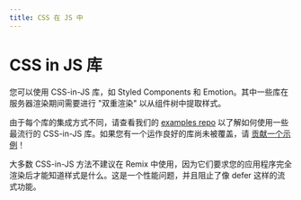 ```yaml
---
title: CSS 在 JS 中
---
```


# CSS in JS 库

您可以使用 CSS-in-JS 库，如 Styled Components 和 Emotion。其中一些库在服务器渲染期间需要进行 "双重渲染" 以从组件树中提取样式。

由于每个库的集成方式不同，请查看我们的 [examples repo][examples] 以了解如何使用一些最流行的 CSS-in-JS 库。如果您有一个运作良好的库尚未被覆盖，请 [贡献一个示例][examples]！

<docs-warning>
大多数 CSS-in-JS 方法不建议在 Remix 中使用，因为它们要求您的应用程序完全渲染后才能知道样式是什么。这是一个性能问题，并且阻止了像 defer 这样的流式功能。
</docs-warning>

[examples]: https://github.com/remix-run/examples